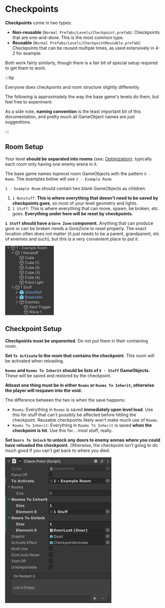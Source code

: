 # Checkpoints

**Checkpoints** come in two types:

- **Non-reusable** (`Normal Prefabs/Levels/Checkpoint.prefab`): Checkpoints that are one-and-done. This is the most common type.
- **Reusable** (`Normal Prefabs/Levels/CheckpointReusable.prefab`): Checkpoints that can be reused multiple times, as used extensively in 4-2 for example.

Both work fairly similarly, though there is a fair bit of special setup required to get them to work.

:::tip

Everyone does checkpoints and room structure slightly differently.

The following is approximately the way the base game's levels do them, but feel free to experiment.

As a side note, **naming convention** is the least important bit of this documentation, and pretty much all GameObject names are just suggestions.

:::

## Room Setup

Your level **should be separated into rooms** (see: [Optimization](optimization.md)), typically each room only having one enemy arena in it.

The base game names topmost room GameObjects with the pattern `X - Name`. The examples below will use `1 - Example Room`.

`1 - Example Room` should contain two blank GameObjects as children:

1. `1 Nonstuff`: **This is where everything that doesn't need to be saved by checkpoints goes**, so most of your level geometry and lights.
2. `1 Stuff`: This is where everything that can move, spawn, be broken, etc. goes. **Everything under here will be reset by checkpoints.**

**`1 Stuff` should have a `Gore Zone` component.** Anything that can produce gore or can be broken needs a GoreZone to reset properly.
The exact location often does not matter (it just needs to be a parent, grandparent, etc of enemies and such), but this is a very convenient place to put it.

![room structure](../_images/room-structure.png)

## Checkpoint Setup

**Checkpoints must be unparented**. Do not put them in their containing room.

**Set `To Activate` to the room that contains the checkpoint.** This room will be activated when reloading.

**`Rooms` and `Rooms To Inherit` should be lists of `X - Stuff` GameObjects.** These will be saved and restored by the checkpoint.

**Atleast one thing must be in either `Rooms` or `Rooms To Inherit`, otherwise the player will respawn into the void.**

The difference between the two is when the save happens:

- `Rooms`: Everything in `Rooms` is saved **immediately upon level load**. Use this for stuff that can't possibly be affected before hitting the checkpoint. Reusable checkpoints likely won't make much use of `Rooms`.
- `Rooms To Inherit`: Everything in `Rooms To Inherit` is saved **when the checkpoint is hit**. Use this for... most stuff, really.

**Set `Doors To Unlock` to unlock any doors to enemy arenas where you could have reloaded the checkpoint.** Otherwise, the checkpoint isn't going to do much good if you can't get back to where you died.

![checkpoint settings](../_images/checkpoint-settings.png)
